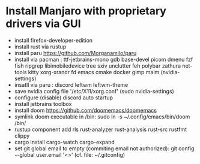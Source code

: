 # Install Manjaro with proprietary drivers via GUI
- install firefox-developer-edition
- install rust via rustup
- install paru https://github.com/Morganamilo/paru
- install via pacman : ttf-jetbrains-mono gdb base-devel picom dmenu fzf fish ripgrep libimobiledevice tree sxiv unclutter feh polybar zathura net-tools kitty xorg-xrandr fd emacs cmake docker gimp maim (nvidia-settings)
- insatll via paru : discord leftwm leftwm-theme
- save nvidia config file '/etc/X11/xorg.conf' (sudo nvidia-settings)
- configure (disable) discord auto startup
- install jetbrains toolbox
- install doom https://github.com/doomemacs/doomemacs
- symlink doom executable in /bin: sudo ln -s ~/.config/emacs/bin/doom /bin/
- rustup component add rls rust-analyzer rust-analysis rust-src rustfmt clippy
- cargo install cargo-watch cargo-expand
- set git global email to empty (commiting email not authorized): git config --global user.email '<>' (cf. file: ~/.gitconfig)

